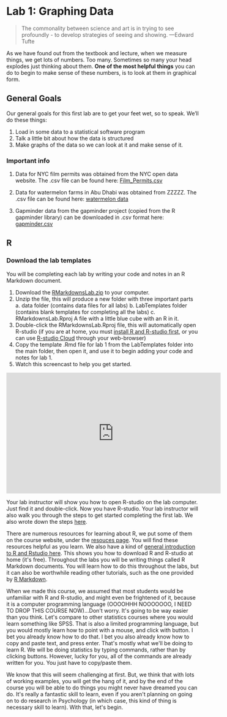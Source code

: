 # Lab 1: Graphing Data

>The commonality between science and art is in trying to see profoundly - to develop strategies of seeing and showing.
—Edward Tufte

As we have found out from the textbook and lecture, when we measure things, we get lots of numbers. Too many. Sometimes so many your head explodes just thinking about them. **One of the most helpful things** you can do to begin to make sense of these numbers, is to look at them in graphical form.

## General Goals

Our general goals for this first lab are to get your feet wet, so to speak. We’ll do these things:

1. Load in some data to a statistical software program
1. Talk a little bit about how the data is structured
1. Make graphs of the data so we can look at it and make sense of it.

### Important info

1. Data for NYC film permits was obtained from the NYC open data website. The .csv file can be found here: <a href="https://raw.githubusercontent.com/CrumpLab/statisticsLab/master/data/Film_Permits.csv" download>Film_Permits.csv</a>

1. Data for watermelon farms in Abu Dhabi was obtained from ZZZZZ. The .csv file can be found here: [watermelon data](data/area-of-cultivated-land-for-watermelon.csv)

2. Gapminder data from the gapminder project (copied from the R gapminder library) can be downloaded in .csv format here: <a href="https://raw.githubusercontent.com/CrumpLab/statisticsLab/master/data/gapminder.csv" download>gapminder.csv</a>

## R

### Download the lab templates

You will be completing each lab by writing your code and notes in an R Markdown document.

1. Download the [RMarkdownsLab.zip](https://github.com/CrumpLab/statisticsLab/raw/master/RMarkdownsLab.zip) to your computer.
2. Unzip the file, this will produce a new folder with three important parts
    a. data folder (contains data files for all labs)
    b. LabTemplates folder (contains blank templates for completing all the labs)
    c. RMarkdownsLab.Rproj A file with a little blue cube with an R in it.
3. Double-click the RMarkdownsLab.Rproj file, this will automatically open R-studio (if you are at home, you must [install R and R-studio first](https://crumplab.github.io/statisticsLab/software.html#installing-r-and-r-studio), or you can use [R-studio Cloud](https://crumplab.github.io/statisticsLab/software.html#r-studio-cloud) through your web-browser)
4. Copy the template .Rmd file for lab 1 from the LabTemplates folder into the main folder, then open it, and use it to begin adding your code and notes for lab 1.
5. Watch this screencast to help you get started.

<iframe width="560" height="315" src="https://www.youtube.com/embed/voMIi1fpe5c" frameborder="0" allow="autoplay; encrypted-media" allowfullscreen></iframe>

Your lab instructor will show you how to open R-studio on the lab computer. Just find it and double-click. Now you have R-studio. Your lab instructor will also walk you through the steps to get started completing the first lab. We also wrote down the steps [here](https://crumplab.github.io/statisticsLab/software.html#how-to-complete-the-r-labs).

There are numerous resources for learning about R, we put some of them on the course website, under the [resouces page](https://crumplab.github.io/psyc3400/Resources.html). You will find these resources helpful as you learn. We also have a kind of [general introduction to R and Rstudio here](https://crumplab.github.io/statisticsLab/software.html#r). This shows you how to download R and R-studio at home (it's free). Throughout the labs you will be writing things called R Markdown documents. You will learn how to do this throughout the labs, but it can also be worthwhile reading other tutorials, such as the one provided by [R Markdown](https://rmarkdown.rstudio.com/lesson-1.html).

When we made this course, we assumed that most students would be unfamiliar with R and R-studio, and might even be frightened of it, because it is a computer programming language (OOOOHHH NOOOOOOO, I NEED TO DROP THIS COURSE NOW)...Don't worry. It's going to be way easier than you think. Let's compare to other statistics courses where you would learn something like SPSS. That is also a limited programming language, but you would mostly learn how to point with a mouse, and click with button. I bet you already know how to do that. I bet you also already know how to copy and paste text, and press enter. That's mostly what we'll be doing to learn R. We will be doing statistics by typing commands, rather than by clicking buttons. However, lucky for you, all of the commands are already written for you. You just have to copy/paste them.

We know that this will seem challenging at first. But, we think that with lots of working examples, you will get the hang of it, and by the end of the course you will be able to do things you might never have dreamed you can do. It's really a fantastic skill to learn, even if you aren't planning on going on to do research in Psychology (in which case, this kind of thing is necessary skill to learn). With that, let's begin.
